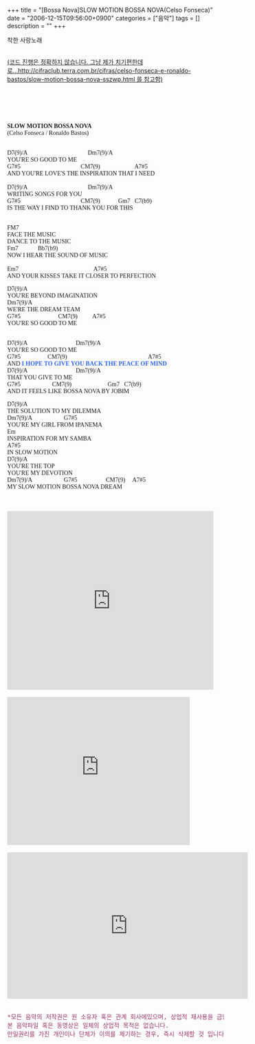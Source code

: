 +++
title = "[Bossa Nova]SLOW MOTION BOSSA NOVA(Celso Fonseca)"
date = "2006-12-15T09:56:00+0900"
categories = ["음악"]
tags = []
description = ""
+++
<span class="copyright_entry" style="display:block;" title="[Bossa Nova]SLOW MOTION BOSSA NOVA(Celso Fonseca)@@**@@http://shed.egloos.com/1471059"></span>
<p>착한 사랑노래<br><span style="text-decoration: underline;"><br></span></p>
<p><span style="text-decoration: underline;">(코드 진행은 정확하지 않습니다. 그냥 제가 치기편한데로...http://cifraclub.terra.com.br/cifras/celso-fonseca-e-ronaldo-bastos/slow-motion-bossa-nova-sszwp.html 를 참고함)<br><br></span></p>
<p><span style="text-decoration: underline;">
  <!--<embed style="left: 5px; width: 300px; top: 37px; height: 45px;" src="http://pds4.egloos.com/pds/200612/15/82/slow%20motion%20bossa.mp3" type="audio/mpeg" autostart="1" loop="1" width="300" height="45">--></span><br></p>
<p><b><span style="font-family: Verdana;"><br></span></b></p>
<p><b><span style="font-family: Verdana;">SLOW MOTION BOSSA NOVA<br></span></b><span style="font-family: Verdana;">(Celso Fonseca / Ronaldo Bastos)<br></span></p>
<p><span style="font-family: Verdana;"><br>D7(9)/A&nbsp;&nbsp;&nbsp;&nbsp;&nbsp;&nbsp;&nbsp;&nbsp;&nbsp;&nbsp;&nbsp;&nbsp;&nbsp;&nbsp;&nbsp;&nbsp;&nbsp;&nbsp;&nbsp;&nbsp;&nbsp;&nbsp;&nbsp;&nbsp;&nbsp;&nbsp;&nbsp;&nbsp;&nbsp;&nbsp;&nbsp;&nbsp;&nbsp;&nbsp;&nbsp;&nbsp;&nbsp;&nbsp;&nbsp;&nbsp;Dm7(9)/A&nbsp;&nbsp;&nbsp;&nbsp;&nbsp; <br>YOU'RE SO GOOD TO ME<br>G7#5&nbsp;&nbsp;&nbsp;&nbsp;&nbsp;&nbsp;&nbsp;&nbsp;&nbsp;&nbsp;&nbsp;&nbsp;&nbsp;&nbsp;&nbsp;&nbsp;&nbsp;&nbsp;&nbsp;&nbsp;&nbsp;&nbsp;&nbsp;&nbsp;&nbsp;&nbsp;&nbsp;&nbsp;&nbsp;&nbsp;&nbsp;&nbsp;&nbsp;&nbsp;&nbsp;&nbsp;&nbsp;&nbsp;&nbsp; CM7(9)&nbsp;&nbsp;&nbsp;&nbsp;&nbsp;&nbsp;&nbsp;&nbsp;&nbsp;&nbsp;&nbsp;&nbsp;&nbsp;&nbsp;&nbsp;&nbsp;&nbsp;&nbsp;&nbsp;&nbsp;&nbsp;&nbsp; A7#5&nbsp;<br>AND YOU'RE LOVE'S THE INSPIRATION THAT I NEED <br><br>D7(9)/A&nbsp;&nbsp;&nbsp;&nbsp;&nbsp;&nbsp;&nbsp;&nbsp;&nbsp;&nbsp;&nbsp;&nbsp;&nbsp;&nbsp;&nbsp;&nbsp;&nbsp;&nbsp;&nbsp;&nbsp;&nbsp;&nbsp;&nbsp;&nbsp;&nbsp;&nbsp;&nbsp;&nbsp;&nbsp;&nbsp;&nbsp;&nbsp;&nbsp;&nbsp;&nbsp;&nbsp;&nbsp;&nbsp;&nbsp; Dm7(9)/A&nbsp;<br>WRITING SONGS FOR YOU<br>G7#5&nbsp;&nbsp;&nbsp;&nbsp;&nbsp;&nbsp;&nbsp;&nbsp;&nbsp;&nbsp;&nbsp;&nbsp;&nbsp;&nbsp;&nbsp;&nbsp;&nbsp;&nbsp;&nbsp;&nbsp;&nbsp;&nbsp;&nbsp;&nbsp;&nbsp;&nbsp;&nbsp;&nbsp;&nbsp;&nbsp;&nbsp;&nbsp;&nbsp;&nbsp;&nbsp;&nbsp;&nbsp;&nbsp;&nbsp; CM7(9)&nbsp;&nbsp;&nbsp;&nbsp;&nbsp;&nbsp;&nbsp;&nbsp;&nbsp;&nbsp;&nbsp;&nbsp;Gm7&nbsp;&nbsp; C7(b9)<br>IS THE WAY I FIND TO THANK YOU FOR THIS&nbsp; <br><br></span></p>
<p><span style="font-family: Verdana;">FM7 &nbsp;&nbsp;&nbsp;&nbsp;&nbsp;&nbsp;&nbsp;&nbsp;&nbsp;&nbsp;&nbsp;&nbsp;&nbsp;&nbsp;&nbsp;&nbsp;&nbsp;&nbsp;&nbsp;&nbsp;&nbsp;&nbsp;&nbsp;&nbsp;&nbsp;&nbsp;&nbsp;&nbsp;&nbsp;&nbsp;&nbsp;&nbsp;&nbsp;&nbsp;&nbsp;&nbsp;&nbsp;&nbsp; <br>FACE THE MUSIC<br>DANCE TO THE MUSIC<br>Fm7 &nbsp;&nbsp;&nbsp;&nbsp;&nbsp;&nbsp;&nbsp;&nbsp;&nbsp;&nbsp;&nbsp; Bb7(b9) &nbsp;&nbsp;&nbsp;&nbsp;&nbsp;&nbsp;&nbsp;&nbsp;&nbsp;&nbsp; <br>NOW I HEAR THE SOUND OF MUSIC<br><br>Em7&nbsp;&nbsp;&nbsp;&nbsp;&nbsp;&nbsp;&nbsp;&nbsp;&nbsp;&nbsp;&nbsp;&nbsp;&nbsp;&nbsp;&nbsp;&nbsp;&nbsp;&nbsp;&nbsp;&nbsp;&nbsp;&nbsp;&nbsp;&nbsp;&nbsp;&nbsp;&nbsp;&nbsp;&nbsp;&nbsp;&nbsp;&nbsp;&nbsp;&nbsp;&nbsp;&nbsp;&nbsp;&nbsp;&nbsp;&nbsp;&nbsp;&nbsp;&nbsp;&nbsp;&nbsp;&nbsp;&nbsp;&nbsp;&nbsp; A7#5&nbsp;&nbsp;&nbsp;&nbsp;&nbsp;&nbsp;&nbsp;&nbsp;&nbsp;<br>AND YOUR KISSES TAKE IT CLOSER TO PERFECTION<br></span></p>
<p><span style="font-family: Verdana;">D7(9)/A<br>YOU'RE BEYOND IMAGINATION<br>Dm7(9)/A&nbsp;&nbsp;&nbsp;&nbsp;&nbsp;&nbsp;&nbsp;&nbsp;&nbsp;&nbsp;&nbsp;&nbsp;&nbsp;<br>WE'RE THE DREAM TEAM<br>G7#5&nbsp;&nbsp;&nbsp;&nbsp;&nbsp;&nbsp;&nbsp;&nbsp;&nbsp;&nbsp;&nbsp;&nbsp;&nbsp;&nbsp;&nbsp;&nbsp;&nbsp;&nbsp;&nbsp;&nbsp;&nbsp;&nbsp;&nbsp;&nbsp;&nbsp;CM7(9)&nbsp;&nbsp;&nbsp;&nbsp;&nbsp;&nbsp;&nbsp;&nbsp;&nbsp; A7#5<br>YOU'RE SO GOOD TO ME<br></span></p>
<p><span style="font-family: Verdana;"><br><span style="font-family: Verdana;">D7(9)/A&nbsp;&nbsp;&nbsp;&nbsp;&nbsp;&nbsp;&nbsp;&nbsp;&nbsp;&nbsp;&nbsp;&nbsp;&nbsp;&nbsp;&nbsp;&nbsp;&nbsp;&nbsp;&nbsp;&nbsp;&nbsp;&nbsp;&nbsp;&nbsp;&nbsp;&nbsp;&nbsp;&nbsp;&nbsp;&nbsp;&nbsp; Dm7(9)/A</span><br>YOU'RE SO GOOD TO ME<br>G7#5&nbsp;&nbsp;&nbsp;&nbsp;&nbsp;&nbsp;&nbsp;&nbsp;&nbsp;&nbsp;&nbsp;&nbsp;&nbsp;&nbsp;&nbsp;&nbsp;&nbsp;&nbsp;CM7(9)&nbsp;&nbsp;&nbsp;&nbsp;&nbsp;&nbsp;&nbsp;&nbsp;&nbsp;&nbsp;&nbsp;&nbsp;&nbsp;&nbsp;&nbsp;&nbsp;&nbsp;&nbsp;&nbsp;&nbsp;&nbsp;&nbsp;&nbsp;&nbsp;&nbsp;&nbsp;&nbsp;&nbsp;&nbsp;&nbsp;&nbsp;&nbsp;&nbsp;&nbsp;&nbsp;&nbsp;&nbsp;&nbsp;&nbsp;&nbsp;&nbsp;&nbsp;&nbsp;&nbsp;&nbsp;&nbsp;&nbsp;&nbsp;&nbsp;&nbsp;&nbsp;&nbsp;&nbsp; A7#5<br>AND <span style="font-weight: bold; color: rgb(51, 102, 255);">I HOPE TO GIVE YOU BACK THE PEACE OF MIND<br></span><span style="font-family: Verdana;">D7(9)/A&nbsp;&nbsp;&nbsp;&nbsp;&nbsp;&nbsp;&nbsp;&nbsp;&nbsp;&nbsp;&nbsp;&nbsp;&nbsp;&nbsp;&nbsp;&nbsp;&nbsp;&nbsp;&nbsp;&nbsp;&nbsp;&nbsp;&nbsp;&nbsp;&nbsp;&nbsp;&nbsp;&nbsp;&nbsp;&nbsp;&nbsp; Dm7(9)/A</span><br>THAT YOU GIVE TO ME<br>G7#5&nbsp;&nbsp;&nbsp;&nbsp;&nbsp;&nbsp;&nbsp;&nbsp;&nbsp;&nbsp;&nbsp;&nbsp;&nbsp;&nbsp;&nbsp;&nbsp;&nbsp;&nbsp;&nbsp;&nbsp; CM7(9)&nbsp;&nbsp;&nbsp;&nbsp;&nbsp;&nbsp;&nbsp;&nbsp;&nbsp;&nbsp;&nbsp;&nbsp;&nbsp;&nbsp;&nbsp;&nbsp;&nbsp;&nbsp;&nbsp;&nbsp;&nbsp;&nbsp;&nbsp;&nbsp;Gm7&nbsp;&nbsp; C7(b9)<br>AND IT FEELS LIKE BOSSA NOVA BY JOBIM<br></span></p>
<p><span style="font-family: Verdana;"><span style="font-family: Verdana;">D7(9)/A&nbsp;&nbsp;&nbsp;&nbsp;&nbsp;&nbsp;&nbsp;&nbsp;&nbsp;&nbsp;&nbsp;&nbsp;&nbsp;&nbsp;&nbsp;&nbsp;&nbsp;&nbsp;&nbsp;&nbsp;&nbsp;&nbsp;&nbsp;&nbsp;&nbsp;&nbsp;&nbsp;&nbsp;&nbsp;&nbsp;&nbsp; </span><br>THE SOLUTION TO MY DILEMMA<br>Dm7(9)/A&nbsp;&nbsp;&nbsp;&nbsp;&nbsp;&nbsp;&nbsp;&nbsp;&nbsp;&nbsp;&nbsp;&nbsp;&nbsp;&nbsp;&nbsp;&nbsp;&nbsp;&nbsp;&nbsp;&nbsp; G7#5<br>YOU'RE MY GIRL FROM IPANEMA<br>Em<br>INSPIRATION FOR MY SAMBA<br>A7#5<br>IN SLOW MOTION<br>D7(9)/A&nbsp;<br>YOU'RE THE TOP<br>YOU'RE MY DEVOTION<br>Dm7(9)/A&nbsp;&nbsp;&nbsp;&nbsp;&nbsp;&nbsp;&nbsp;&nbsp;&nbsp;&nbsp;&nbsp;&nbsp;&nbsp;&nbsp;&nbsp;&nbsp;&nbsp;&nbsp;&nbsp;&nbsp; G7#5&nbsp;&nbsp;&nbsp;&nbsp;&nbsp;&nbsp;&nbsp;&nbsp;&nbsp;&nbsp;&nbsp;&nbsp;&nbsp;&nbsp;&nbsp;&nbsp;&nbsp;&nbsp; CM7(9)&nbsp;&nbsp;&nbsp;&nbsp; A7#5<br>MY SLOW MOTION BOSSA NOVA DREAM</span></p>
<br>
<br>
<embed src="http://www.youtube.com/v/vbTyapuYIdg&amp;autoplay=&amp;fs=1&amp;showinfo=0&amp;showsearch=0&amp;rel=0&amp;autoplay=&amp;fs=1&amp;showinfo=0&amp;showsearch=0&amp;rel=0&amp;autoplay=&amp;fs=1&amp;showinfo=0&amp;showsearch=0&amp;rel=0&amp;hl=pt_PT&amp;fs=1&amp;" type="application/x-shockwave-flash" allowscriptaccess="always" allowfullscreen="true" wmode="opaque" width="480" height="415" id="myytplayer">
<br>
<br>
<object width="425" height="344"><param name="movie" value="http://www.youtube.com/v/gT0XvljYiOo&amp;hl=ko_KR&amp;fs=1&amp;"><param name="allowFullScreen" value="true"><param name="allowscriptaccess" value="always"><embed src="http://www.youtube.com/v/gT0XvljYiOo&amp;hl=ko_KR&amp;fs=1&amp;" type="application/x-shockwave-flash" allowscriptaccess="always" allowfullscreen="true" width="425" height="344"></object>
<br>
<br>
<object width="560" height="340"><param name="movie" value="http://www.youtube.com/v/PiBz8QXQUB4&amp;hl=ko_KR&amp;fs=1&amp;"><param name="allowFullScreen" value="true"><param name="allowscriptaccess" value="always"><embed src="http://www.youtube.com/v/PiBz8QXQUB4&amp;hl=ko_KR&amp;fs=1&amp;" type="application/x-shockwave-flash" allowscriptaccess="always" allowfullscreen="true" width="560" height="340"></object>
<br>
<br>
<pre><span style="color: rgb(153, 51, 102);">*모든 음악의 저작권은 원 소유자 혹은 관계 회사에있으며, 상업적 재사용을 금합니다. <br>본 음악파일 혹은 동영상은 일체의 상업적 목적은 없습니다. <br>만일권리를 가진 개인이나 단체가 이의를 제기하는 경우, 즉시 삭제할 것 입니다*</span></pre>
<br> 
<!--
       <rdf:RDF xmlns:rdf="http://www.w3.org/1999/02/22-rdf-syntax-ns#"
		    xmlns:dc="http://purl.org/dc/elements/1.1/"
		    xmlns:trackback="http://madskills.com/public/xml/rss/module/trackback/">
       <rdf:Description
	        rdf:about="http://shed.egloos.com/1471059"
	        dc:identifier="http://shed.egloos.com/1471059"
	        dc:title="[Bossa Nova]SLOW MOTION BOSSA NOVA(Celso Fonseca)"
	        trackback:ping="http://shed.egloos.com/tb/1471059"/>
       </rdf:RDF>
       -->

<ul></ul>